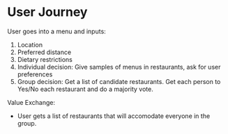 # User Journey

User goes into a menu and inputs:
1. Location
2. Preferred distance
3. Dietary restrictions
4. Individual decision: Give samples of menus in restaurants, ask for user preferences
5. Group decision: Get a list of candidate restaurants. Get each person to Yes/No each restaurant and do a majority vote.

Value Exchange:
- User gets a list of restaurants that will accomodate everyone in the group.
